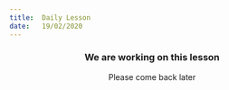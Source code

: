 ```yaml
---
title:  Daily Lesson
date:   19/02/2020
---
```


### <center>We are working on this lesson</center>
<center>Please come back later</center>
